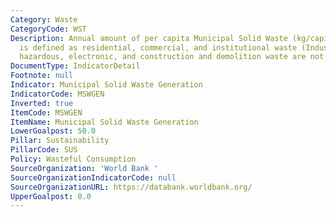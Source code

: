 ```yaml
---
Category: Waste
CategoryCode: WST
Description: Annual amount of per capita Municipal Solid Waste (kg/capita/year), which
  is defined as residential, commercial, and institutional waste (Industrial, medical,
  hazardous, electronic, and construction and demolition waste are not included).
DocumentType: IndicatorDetail
Footnote: null
Indicator: Municipal Solid Waste Generation
IndicatorCode: MSWGEN
Inverted: true
ItemCode: MSWGEN
ItemName: Municipal Solid Waste Generation
LowerGoalpost: 50.0
Pillar: Sustainability
PillarCode: SUS
Policy: Wasteful Consumption
SourceOrganization: 'World Bank '
SourceOrganizationIndicatorCode: null
SourceOrganizationURL: https://databank.worldbank.org/
UpperGoalpost: 0.0
---
```


